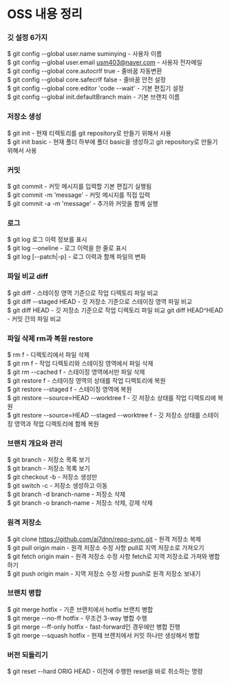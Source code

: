 # OSS 내용 정리
### 깃 설정 6가지                                                                                                          
$ git config --global user.name suminying - 사용자 이름                                                                       
$ git config --global user.email usm403@naver.com - 사용자 전자메일                                                          
$ git config --global core.autocrlf true - 줄바꿈 자동변환                                                                   
$ git config --global core.safecrlf false - 줄바꿈 안전 설정                                                                  
$ git config --global core.editor 'code --wait' - 기본 편집기 설정                                                            
$ git config --global init.defaultBranch main - 기본 브랜치 이름

### 저장소 생성                                                                                                           
$ git init - 현재 티렉토리를 git repository로 만들기 위해서 사용                                                               
$ git init basic - 현재 폴더 하부에 폴더 basic을 생성하고 git repository로 만들기 위해서 사용

### 커밋                                                                                                                  
$ git commit - 커밋 메시지를 입력할 기본 편집기 실행됨                                                                         
$ git commit -m 'message' - 커밋 메시지를 직접 입력                                                                            
$ git commit -a -m 'message' - 추가와 커밋을 함께 실행
### 로그                                                                                                                  
$ git log 로그 이력 정보를 표시                                                                                               
$ git log --oneline - 로그 이력을 한 줄로 표시                                                                                 
$ git log [--patch|-p] - 로그 이력과 함께 파일의 변화

### 파일 비교 diff                                                                                                        
$ git diff - 스테이징 영역 기준으로 작업 디렉토리 파일 비교                                                                    
$ git diff --staged HEAD - 깃 저장소 기준으로 스테이징 영역 파일 비교                                                           
$ git diff HEAD - 깃 저장소 기준으로 작업 디렉토리 파일 비교
git diff HEAD^HEAD - 커밋 간의 파일 비교                                                                                     
### 파일 삭제 rm과 복원 restore
$ rm f - 디렉토리에서 파일 삭제                                                                                               
$ git rm f - 작업 디렉토리와 스테이징 영역에서 파일 삭제                                                                       
$ git rm --cached f - 스테이징 영역에서만 파일 삭제                                                                           
$ git restore f - 스테이징 영역의 상태를 작업 디렉토리에 복원                                                                  
$ git restore --staged f - 스테이징 영역에 복원                                                                              
$ git restore --source=HEAD --worktree f - 깃 저장소 상태를 작업 디렉토리에 복원                                               
$ git restore --source=HEAD --staged --worktree f - 깃 저장소 상태를 스테이징 영역과 작업 디렉토리에 함께 복원                  

### 브랜치 개요와 관리                                                                                                    
$ git branch - 저장소 목록 보기                                                                                              
$ git branch <new-branch> - 저장소 목록 보기                                                                                 
$ git checkout -b <new-branch> - 저장소 생성만                                                                               
$ git switch -c <new-branch> - 저장소 생성하고 이동                                                                          
$ git branch -d branch-name - 저장소 삭제                                                                                    
$ git branch -o branch-name - 저장소 삭제, 강제 삭제

### 원격 저장소                                                                                                             
$ git clone https://github.com/ai7dnn/repo-sync.git - 원격 저장소 복제                                                       
$ git pull origin main - 원격 저장소 수정 사항 pull로 지역 저장소로 가져오기                                                   
$ git fetch origin main - 원격 저장소 수정 사항 fetch로 지역 저장소로 가져와 병합하기                                           
$ git push origin main - 지역 저장소 수정 사항 push로 원격 저장소 보내기

### 브랜치 병합                                                                                                             
$ git merge hotfix - 기준 브랜치에서 hotfix 브랜치 병합                                                                       
$ git merge --no-ff hotfix - 무조건 3-way 병합 수행                                                                          
$ git merge --ff-only hotfix - fast-forward인 경우에만 병합 진행                                                             
$ git merge --squash hotfix - 현재 브랜치에서 커밋 하나만 생성해서 병합

### 버전 되돌리기                                                                                                                                                                                                                                                             
$ git reset --hard ORIG HEAD - 이전에 수행한 reset을 바로 취소하는 명령                                                        

 
